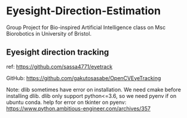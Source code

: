 # Eyesight-Direction-Estimation
Group Project for Bio-inspired Artificial Intelligence class on Msc Biorobotics in University of Bristol.



## Eyesight direction tracking
ref: https://github.com/sassa4771/eyetrack

GitHub: https://github.com/gakutosasabe/OpenCVEyeTracking

Note: dlib sometimes have error on installation. We need cmake before installing dlib.
dlib only support python<=3.6, so we need pyenv if on ubuntu conda.
help for error on tkinter on pyenv: https://www.python.ambitious-engineer.com/archives/357